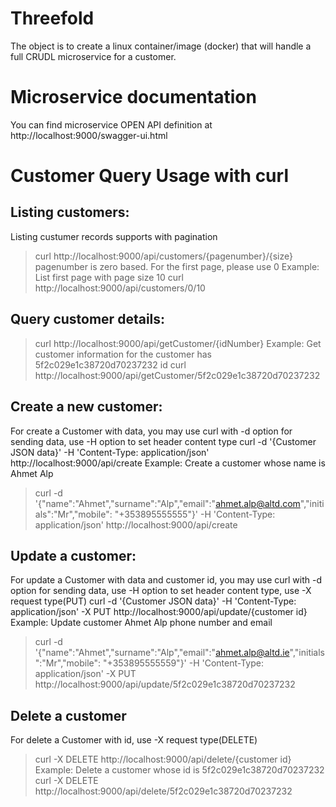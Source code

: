 # Threefold
The object is to create a linux container/image (docker) that will handle a full CRUDL microservice for a customer.

# Microservice documentation
You can find microservice OPEN API definition at http://localhost:9000/swagger-ui.html

# Customer Query Usage with curl
## Listing customers:
Listing custumer records supports with pagination
> curl http://localhost:9000/api/customers/{pagenumber}/{size}
pagenumber is zero based. For the first page, please use 0
Example: List first page with page size 10
> curl http://localhost:9000/api/customers/0/10

## Query customer details:
> curl http://localhost:9000/api/getCustomer/{idNumber}
Example: Get customer information for the customer has 5f2c029e1c38720d70237232 id
> curl http://localhost:9000/api/getCustomer/5f2c029e1c38720d70237232

## Create a new customer:
For create a Customer with data, you may use curl with -d option for sending data, use -H option to set header content type
curl -d '{Customer JSON data}' -H 'Content-Type: application/json' http://localhost:9000/api/create
Example: Create a customer whose name is Ahmet Alp
> curl -d '{"name":"Ahmet","surname":"Alp","email":"ahmet.alp@altd.com","initials":"Mr","mobile": "+353895555555"}' -H 'Content-Type: application/json' http://localhost:9000/api/create

## Update a customer:
For update a Customer with data and customer id, you may use curl with -d option for sending data, use -H option to set header content type, use -X request type(PUT)
curl -d '{Customer JSON data}' -H 'Content-Type: application/json' -X PUT http://localhost:9000/api/update/{customer id}
Example: Update customer Ahmet Alp phone number and email
> curl -d '{"name":"Ahmet","surname":"Alp","email":"ahmet.alp@altd.ie","initials":"Mr","mobile": "+353895555559"}' -H 'Content-Type: application/json' -X PUT http://localhost:9000/api/update/5f2c029e1c38720d70237232

## Delete a customer
For delete a Customer with id, use -X request type(DELETE)
> curl -X DELETE http://localhost:9000/api/delete/{customer id}
Example: Delete a customer whose id is 5f2c029e1c38720d70237232
> curl -X DELETE http://localhost:9000/api/delete/5f2c029e1c38720d70237232


